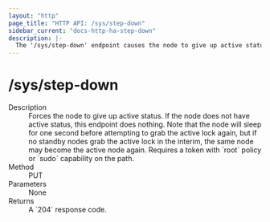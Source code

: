 ```yaml
---
layout: "http"
page_title: "HTTP API: /sys/step-down"
sidebar_current: "docs-http-ha-step-down"
description: |-
  The '/sys/step-down' endpoint causes the node to give up active status.
---
```


# /sys/step-down

<dl>
  <dt>Description</dt>
  <dd>
    Forces the node to give up active status. If the node does not have active
    status, this endpoint does nothing. Note that the node will sleep for one
    second before attempting to grab the active lock again, but if no standby
    nodes grab the active lock in the interim, the same node may become the
    active node again. Requires a token with `root` policy or `sudo` capability
    on the path.
  </dd>

  <dt>Method</dt>
  <dd>PUT</dd>

  <dt>Parameters</dt>
  <dd>
    None
  </dd>

  <dt>Returns</dt>
  <dd>A `204` response code.
  </dd>
</dl>
